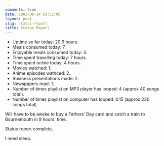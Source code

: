 ```yaml
---
comments: true
date: 2003-06-14 03:52:00
layout: post
slug: status-report
title: Status Report
---
```


* Uptime so far today: 20.9 hours.  
* Meals consumed today: 7.  
* Enjoyable meals consumed today: 3.  
* Time spent travelling today: 7 hours.  
* Time spent online today: 4 hours.  
* Movies watched: 1.  
* Anime episodes wathced: 2.  
* Business presentations made: 2.  
* Newspapers read: 1.  
* Number of times playlist on MP3 player has looped: 4 (approx 40 songs total).  
* Number of times playlist on computer has looped: 0.15 (approx 230 songs total).  

Will have to be awake to buy a Fathers' Day card and catch a train to Bournemouth in 9 hours' time.  

Status report complete.  

I need sleep.
